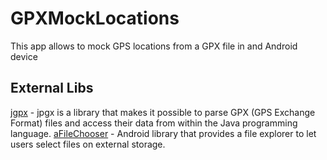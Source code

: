 GPXMockLocations
================

This app allows to mock GPS locations from a GPX file in and Android device


External Libs
----------------
[jgpx](https://code.google.com/p/jgpx/) - jpgx is a library that makes it possible to parse GPX (GPS Exchange Format) files and access their data from within the Java programming language.
[aFileChooser](https://github.com/iPaulPro/aFileChooser) - Android library that provides a file explorer to let users select files on external storage.